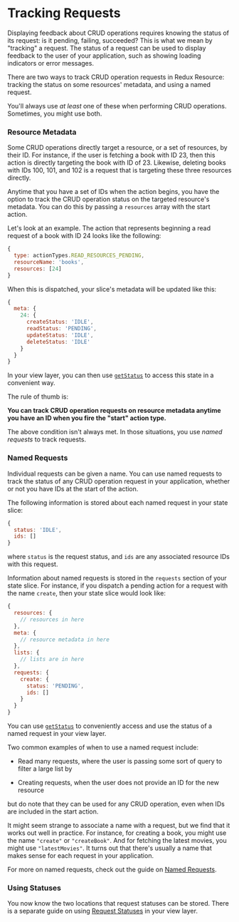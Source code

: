# Tracking Requests

Displaying feedback about CRUD operations requires knowing the status of its
request: is it pending, failing, succeeded? This is what we mean by "tracking"
a request. The status of a request can be used to display feedback to the user
of your application, such as showing loading indicators or error messages.

There are two ways to track CRUD operation requests in Redux Resource:
tracking the status on some resources' metadata, and using a named request.

You'll always use _at least_ one of these when performing CRUD operations.
Sometimes, you might use both.

### Resource Metadata

Some CRUD operations directly target a resource, or a set of resources, by their
ID. For instance, if the user is fetching a book with ID 23, then this action is
directly targeting the book with ID of 23. Likewise, deleting books with IDs
100, 101, and 102 is a request that is targeting these three resources directly.

Anytime that you have a set of IDs when the action begins, you have the option
to track the CRUD operation status on the targeted resource's metadata. You can
do this by passing a `resources` array with the start action.

Let's look at an example. The action that represents beginning a read request
of a book with ID 24 looks like the following:

```js
{
  type: actionTypes.READ_RESOURCES_PENDING,
  resourceName: 'books',
  resources: [24]
}
```

When this is dispatched, your slice's metadata will be updated like this:

```js
{
  meta: {
    24: {
      createStatus: 'IDLE',
      readStatus: 'PENDING',
      updateStatus: 'IDLE',
      deleteStatus: 'IDLE'
    }
  }
}
```

In your view layer, you can then use
[`getStatus`](/docs/api-reference/get-status.md) to access this state in a
convenient way.

The rule of thumb is:

**You can track CRUD operation requests on resource metadata anytime you have an
ID when you fire the "start" action type.**

The above condition isn't always met. In those situations, you use _named requests_
to track requests.

### Named Requests

Individual requests can be given a name. You can use named requests to track the status
of any CRUD operation request in your application, whether or not you have IDs at the
start of the action.

The following information is stored about each named request in your state
slice:

```js
{
  status: 'IDLE',
  ids: []
}
```

where `status` is the request status, and `ids` are any associated resource IDs
with this request.

Information about named requests is stored in the `requests` section of your
state slice. For instance, if you dispatch a pending action for a request with
the name `create`, then your state slice would look like:

```js
{
  resources: {
    // resources in here
  },
  meta: {
    // resource metadata in here
  },
  lists: {
    // lists are in here
  },
  requests: {
    create: {
      status: 'PENDING',
      ids: []
    }
  }
}
```

You can use [`getStatus`](/docs/api-reference/get-status.md) to conveniently
access and use the status of a named request in your view layer.

Two common examples of when to use a named request include:

- Read many requests, where the user is passing some sort of query to filter a
  large list by

- Creating requests, when the user does not provide an ID for the new resource

but do note that they can be used for any CRUD operation, even when IDs are
included in the start action.

It might seem strange to associate a name with a request, but we find that it
works out well in practice. For instance, for creating a book, you might use the
name `"create"` or `"createBook"`. And for fetching the latest movies, you
might use `"latestMovies"`. It turns out that there's usually a name that makes
sense for each request in your application.

For more on named requests, check out the guide on
[Named Requests](/docs/guides/named-requests.md).

### Using Statuses

You now know the two locations that request statuses can be stored. There is a
separate guide on using [Request Statuses](/docs/guides/request-statuses.md) in
your view layer.
